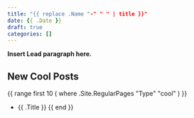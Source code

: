 ```yaml
---
title: "{{ replace .Name "-" " " | title }}"
date: {{ .Date }}
draft: true
categories: []
---
```


**Insert Lead paragraph here.**

## New Cool Posts

{{ range first 10 ( where .Site.RegularPages "Type" "cool" ) }}
* {{ .Title }}
{{ end }}

